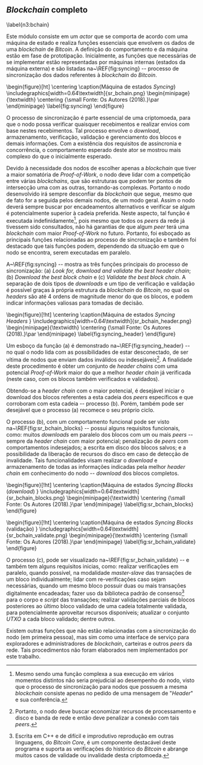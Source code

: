 
## *Blockchain* completo
\label{n3:bchain}

Este módulo consiste em um *actor* que se comporta de acordo com uma máquina de estado e realiza funções essenciais que envolvem os dados de uma *blockchain* de *Bitcoin*. A definição do comportamento e da máquina estão em fase de prototipação. Inicialmente, as funções que necessárias de se implementar estão representadas por máquinas internas (estados da máquina externa) e são listadas na~\REF{fig:syncing} -- processo de sincronização dos dados referentes à *blockchain* do *Bitcoin*.

\begin{figure}[ht]
	\centering
	\caption{Máquina de estados *Syncing*}
	\includegraphics[width=0.64\textwidth]{sr_bchain.png}
	\begin{minipage}{\textwidth}
		\centering
		{\small Fonte: Os Autores (2018).}\par
	\end{minipage}
	\label{fig:syncing}
\end{figure}

O processo de sincronização é parte essencial de uma criptomoeda, para que o nodo possa verificar quaisquer recebimentos e realizar envios com base nestes recebimentos. Tal processo envolve o *download*, armazenamento, verificação, validação e gerenciamento dos blocos e demais informações. Com a existência dos requisitos de assincronia e concorrência, o comportamento esperado deste ator se mostrou mais complexo do que o inicialmente esperado.

Devido à necessidade dos nodos de escolher apenas a *blockchain* que tiver a maior somatória de *Proof-of-Work*, o nodo deve lidar com a competição entre várias *blockchains*, que são estruturas que podem ter pontos de intersecção uma com as outras, tornando-as complexas. Portanto o nodo desenvolvido irá sempre desconfiar da *blockchain* que segue, mesmo que de fato for a seguida pelos demais nodos, de um modo geral. Assim o nodo deverá sempre buscar por encadeamentos alternativos e verificar se algum é potencialmente superior à cadeia preferida. Neste aspecto, tal função é executada indefinidamente[^60], pois mesmo que todos os *peers* da rede já tivessem sido consultados, não há garantias de que algum *peer* terá uma *blockchain* com maior *Proof-of-Work* no futuro. Portanto, foi esboçado as principais funções relacionadas ao processo de sincronização e também foi destacado que tais funções podem, dependendo da situação em que o nodo se encontra, serem executadas em paralelo.

[^60]: Mesmo sendo uma função complexa a sua execução em vários momentos distintos não seria prejudicial ao desempenho do nodo, visto que o processo de sincronização para nodos que possuem a mesma *blockchain* consiste apenas no pedido de uma mensagem de "*Header*" e sua conferência.


A~\REF{fig:syncing} -- mostra as três funções principais do processo de sincronização: (a) *Look for, download and validate the best header chain*; (b) *Download the best block chain* e (c) *Validate the best block chain*. A separação de dois tipos de *downloads* e um tipo de verificação e validação é possível graças à própria estrutura da *blockchain* do *Bitcoin*, no qual os *headers* são até 4 ordens de magnitude menor do que os blocos, e podem indicar informações valiosas para tomadas de decisão.

\begin{figure}[!ht]
	\centering
	\caption{Máquina de estados *Syncing Headers* }
	\includegraphics[width=0.64\textwidth]{sr_bchain_header.png}
	\begin{minipage}{\textwidth}
		\centering
		{\small Fonte: Os Autores (2018).}\par
	\end{minipage}
	\label{fig:syncing_header}
\end{figure}

Um esboço da função (a) é demonstrado na~\REF{fig:syncing_header} -- no qual o nodo lida com as possibilidades de estar desconectado, de ser vítima de nodos que enviam dados inválidos ou indesejáveis[^61]. A finalidade deste procedimento é obter um conjunto de *header chains* com uma potencial *Proof-of-Work* maior do que a melhor *header chain* já verificada (neste caso, com os blocos também verificados e validados).


[^61]: Portanto, o nodo deve buscar economizar recursos de processamento e disco e banda de rede e então deve penalizar a conexão com tais *peers*.

Obtendo-se a *header chain* com o maior potencial, é desejável iniciar o download dos blocos referentes a esta cadeia dos *peers* específicos e que corroboram com esta cadeia -- processo (b). Porém, também pode ser desejável que o processo (a) recomece o seu próprio ciclo.

O processo (b), com um comportamento funcional pode ser visto na~\REF{fig:sr_bchain_blocks} -- possui alguns requisitos funcionais, como: muitos *downloads* em paralelo dos blocos com um ou mais *peers* -- sempre da *header chain* com maior potencial; penalização de *peers* com comportamentos indesejados; a escrita em disco dos blocos salvos; e a possibilidade da liberação de recursos do disco em caso de detecção de invalidade. Tais funcionalidades visam realizar o *download* e armazenamento de todas as informações indicadas pela melhor *header chain* em conhecimento do nodo -- *download* dos blocos completos.

\begin{figure}[!ht]
	\centering
	\caption{Máquina de estados *Syncing Blocks* (*download*) }
	\includegraphics[width=0.64\textwidth]{sr_bchain_blocks.png}
	\begin{minipage}{\textwidth}
		\centering
		{\small Fonte: Os Autores (2018).}\par
	\end{minipage}
	\label{fig:sr_bchain_blocks}
\end{figure}

\begin{figure}[!ht]
	\centering
	\caption{Máquina de estados *Syncing Blocks* (validação) }
	\includegraphics[width=0.64\textwidth]{sr_bchain_validate.png}
	\begin{minipage}{\textwidth}
		\centering
		{\small Fonte: Os Autores (2018).}\par
	\end{minipage}
	\label{fig:sr_bchain_validate}
\end{figure}

O processo (c), pode ser visualizado na~\REF{fig:sr_bchain_validate} -- e também tem alguns requisitos inicias, como: realizar verificações em paralelo, quando possível, na modalidade *master-slave* das transações de um bloco individualmente;  lidar com re-verificações caso sejam necessárias, quando um mesmo bloco possuir duas ou mais transações digitalmente encadeadas; fazer uso da biblioteca padrão de consenso[^63] para o corpo e *script* das transações; realizar validações parciais de blocos posteriores ao último bloco validado de uma cadeia totalmente validada, para potencialmente aproveitar recursos disponíveis; atualizar o conjunto *UTXO* a cada bloco validado; dentre outros.


[^63]: Escrita em C++ e de difícil e improdutivo reprodução em outras linguagens, do *Bitcoin Core*, é um componente destacável deste programa e suporta as verificações do histórico do *Bitcoin* e abrange muitos casos de validade ou invalidade desta criptomoeda.

Existem outras funções que não estão relacionadas com a sincronização do nodo (em primeira pessoa), mas sim como uma interface de serviço para exploradores e administradores de *blockchain*, carteiras e outros *peers* da rede. Tais procedimentos não foram elaborados nem implementados por este trabalho.




